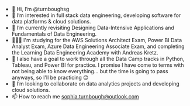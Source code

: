 - 👋 Hi, I’m @turnboughsg
- 👀 I’m interested in full stack data engineering, developing software for data platforms & cloud solutions.
- 🌱 I’m currently revisiting Designing Data-Intensive Applications and Fundamentals of Data Engineering.
- 👩🏽‍💻 I'm studying for the AWS Solutions Architect Exam, Power BI Data Analyst Exam, Azure Data Engineering Associate Exam, and completing the Learning Data Engineering Academy with Andreas Kretz.
- 🦄 I also have a goal to work through all the Data Camp tracks in Python, Tableau, and Power BI for practice. I promise I have come to terms with not being able to know everything... but the time is going to pass anyways, so I'll be practicing 😊 
- 💞️ I’m looking to collaborate on data analytics projects and developing cloud solutions.
- 📫 How to reach me sophia.turnbough@outlook.com

<!---
turnboughsg/turnboughsg is a ✨ special ✨ repository because its `README.md` (this file) appears on your GitHub profile.
You can click the Preview link to take a look at your changes.
--->
